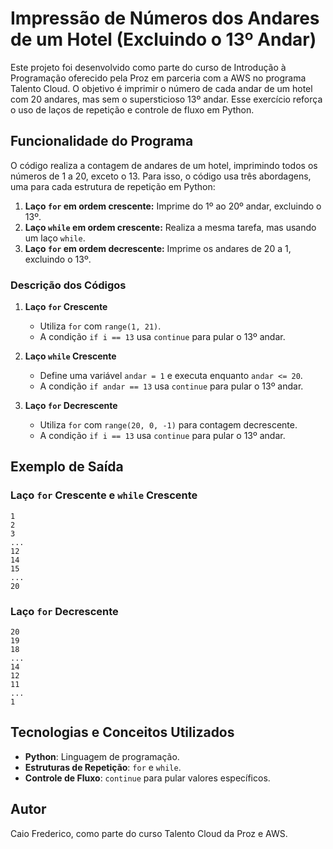 # Impressão de Números dos Andares de um Hotel (Excluindo o 13º Andar)

Este projeto foi desenvolvido como parte do curso de Introdução à Programação oferecido pela Proz em parceria com a AWS no programa Talento Cloud. O objetivo é imprimir o número de cada andar de um hotel com 20 andares, mas sem o supersticioso 13º andar. Esse exercício reforça o uso de laços de repetição e controle de fluxo em Python.

## Funcionalidade do Programa

O código realiza a contagem de andares de um hotel, imprimindo todos os números de 1 a 20, exceto o 13. Para isso, o código usa três abordagens, uma para cada estrutura de repetição em Python:

1. **Laço `for` em ordem crescente:** Imprime do 1º ao 20º andar, excluindo o 13º.
2. **Laço `while` em ordem crescente:** Realiza a mesma tarefa, mas usando um laço `while`.
3. **Laço `for` em ordem decrescente:** Imprime os andares de 20 a 1, excluindo o 13º.

### Descrição dos Códigos

1. **Laço `for` Crescente**
   - Utiliza `for` com `range(1, 21)`.
   - A condição `if i == 13` usa `continue` para pular o 13º andar.

2. **Laço `while` Crescente**
   - Define uma variável `andar = 1` e executa enquanto `andar <= 20`.
   - A condição `if andar == 13` usa `continue` para pular o 13º andar.

3. **Laço `for` Decrescente**
   - Utiliza `for` com `range(20, 0, -1)` para contagem decrescente.
   - A condição `if i == 13` usa `continue` para pular o 13º andar.

## Exemplo de Saída

### Laço `for` Crescente e `while` Crescente
```plaintext
1
2
3
...
12
14
15
...
20
```

### Laço `for` Decrescente
```plaintext
20
19
18
...
14
12
11
...
1
```

## Tecnologias e Conceitos Utilizados

- **Python**: Linguagem de programação.
- **Estruturas de Repetição**: `for` e `while`.
- **Controle de Fluxo**: `continue` para pular valores específicos.

## Autor

Caio Frederico, como parte do curso Talento Cloud da Proz e AWS.
